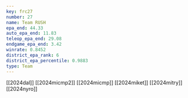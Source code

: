 ```yaml
---
key: frc27
number: 27
name: Team RUSH
epa_end: 44.33
auto_epa_end: 11.83
teleop_epa_end: 29.08
endgame_epa_end: 3.42
winrate: 0.8452
district_epa_rank: 6
district_epa_percentile: 0.9883
type: Team
---
```

[[2024dal]]
[[2024micmp2]]
[[2024micmp]]
[[2024miket]]
[[2024mitry]]
[[2024nyro]]
